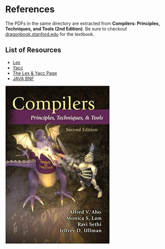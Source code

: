 # References
The PDFs in the same directory are extracted from **Compilers: Principles, Techniques, and Tools (2nd Edition)**. Be sure to checkout [dragonbook.stanford.edu](http://dragonbook.stanford.edu) for the textbook.

## List of Resources

- [Lex](./Lex.pdf)
- [Yacc](./Yacc.pdf)
- [The Lex & Yacc Page](http://dinosaur.compilertools.net)
- [JAVA BNF](https://cs.au.dk/~amoeller/RegAut/JavaBNF.html)

![](./textbook-cover.jpg)
